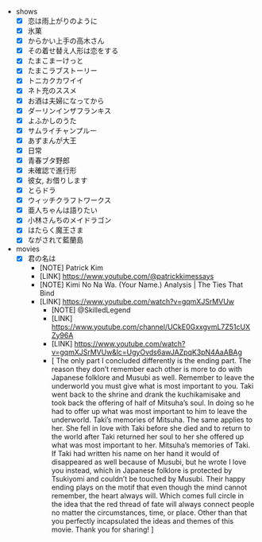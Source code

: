 - shows
  - [X] 恋は雨上がりのように
  - [X] 氷菓
  - [X] からかい上手の高木さん
  - [X] その着せ替え人形は恋をする
  - [X] たまこまーけっと
  - [X] たまこラブストーリー
  - [X] トニカクカワイイ
  - [X] ネト充のススメ
  - [X] お酒は夫婦になってから
  - [X] ダーリンインザフランキス
  - [X] よふかしのうた
  - [X] サムライチャンプルー
  - [X] あずまんが大王
  - [X] 日常
  - [X] 青春ブタ野郎
  - [X] 未確認で進行形
  - [X] 彼女, お借りします
  - [X] とらドラ
  - [X] ウィッチクラフトワークス
  - [X] 亜人ちゃんは語りたい
  - [X] 小林さんちのメイドラゴン
  - [X] はたらく魔王さま
  - [X] ながされて藍蘭島
- movies
  - [X] 君の名は
    - [NOTE] Patrick Kim
    - [LINK] https://www.youtube.com/@patrickkimessays
    - [NOTE] Kimi No Na Wa. (Your Name.) Analysis | The Ties That Bind
    - [LINK] https://www.youtube.com/watch?v=gqmXJSrMVUw
      - [NOTE] @SkilledLegend
      - [LINK] https://www.youtube.com/channel/UCkE0GxxgvmL7Z51cUXZy96A
      - [LINK] https://www.youtube.com/watch?v=gqmXJSrMVUw&lc=UgyOvds6awJAZpqK3pN4AaABAg
      - [
          The only part I concluded differently is the ending part. The reason they don’t
          remember each other is more to do with Japanese folklore and Musubi as well.
          Remember to leave the underworld you must give what is most important to you.
          Taki went back to the shrine and drank the kuchikamisake and took back the
          offering of half of Mitsuha’s soul. In doing so he had to offer up what was most
          important to him to leave the underworld. Taki’s memories of Mitsuha. The same
          applies to her. She fell in love with Taki before she died and to return to the
          world after Taki returned her soul to her she offered up what was most important
          to her. Mitsuha’s memories of Taki. If Taki had written his name on her hand it
          would of disappeared as well because of Musubi, but he wrote I love you instead,
          which in Japanese folklore is protected by Tsukiyomi and couldn’t be touched by
          Musubi. Their happy ending plays on the motif that even though the mind cannot
          remember, the heart always will. Which comes full circle in the idea that the
          red thread of fate will always connect people no matter the circumstances, time,
          or place. Other than that you perfectly incapsulated the ideas and themes of
          this movie. Thank you for sharing!
        ]
